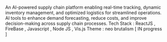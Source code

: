 An AI-powered supply chain platform enabling real-time tracking, dynamic inventory management, and optimized logistics for streamlined operations.
AI tools to enhance demand forecasting, reduce costs, and improve decision-making across supply chain processes.
Tech Stack : ReactJS , FireBase , Javascript , Node JS , Vis.js
Theme : neo brutalism
[ IN progress ]
